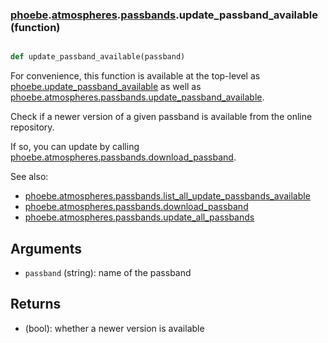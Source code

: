 ### [phoebe](phoebe.md).[atmospheres](phoebe.atmospheres.md).[passbands](phoebe.atmospheres.passbands.md).update_passband_available (function)


```py

def update_passband_available(passband)

```



For convenience, this function is available at the top-level as
[phoebe.update_passband_available](phoebe.update_passband_available.md) as well as
[phoebe.atmospheres.passbands.update_passband_available](phoebe.atmospheres.passbands.update_passband_available.md).

Check if a newer version of a given passband is available from the online repository.

If so, you can update by calling [phoebe.atmospheres.passbands.download_passband](phoebe.atmospheres.passbands.download_passband.md).

See also:
* [phoebe.atmospheres.passbands.list_all_update_passbands_available](phoebe.atmospheres.passbands.list_all_update_passbands_available.md)
* [phoebe.atmospheres.passbands.download_passband](phoebe.atmospheres.passbands.download_passband.md)
* [phoebe.atmospheres.passbands.update_all_passbands](phoebe.atmospheres.passbands.update_all_passbands.md)

Arguments
-----------
* `passband` (string): name of the passband

Returns
-----------
* (bool): whether a newer version is available


